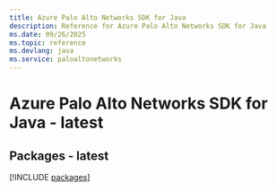 ```yaml
---
title: Azure Palo Alto Networks SDK for Java
description: Reference for Azure Palo Alto Networks SDK for Java
ms.date: 09/26/2025
ms.topic: reference
ms.devlang: java
ms.service: paloaltonetworks
---
```

# Azure Palo Alto Networks SDK for Java - latest
## Packages - latest
[!INCLUDE [packages](palo-alto-networks-index.md)]